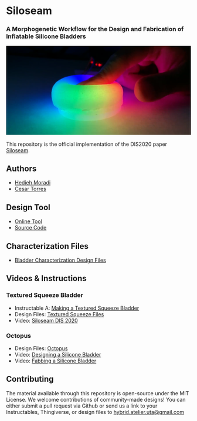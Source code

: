 # Siloseam
### A Morphogenetic Workflow for the Design and Fabrication of Inflatable Silicone Bladders

![Tangible Light](images/exemplars/tangible-light.png)

This repository is the official implementation of the DIS2020 paper [Siloseam](TODO:LinkToACM).

## Authors
* [Hedieh Moradi](http://hybridatelier.uta.edu/members/103-hedieh-moradi)
* [Cesar Torres](http://hybridatelier.uta.edu/members/1-cesar-torres)

## Design Tool
* [Online Tool](https://hybridatelier.uta.edu/apps/siloseam)
* [Source Code](https://github.com/The-Hybrid-Atelier/siloseam/tree/master/tool)

## Characterization Files
* [Bladder Characterization Design Files](https://www.thingiverse.com/thing:4283808)

## Videos & Instructions

### Textured Squeeze Bladder
* Instructable A: [Making a Textured Squeeze Bladder](https://www.instructables.com/id/Silicone-Textured-Inflatable-Squeeze-Bulb/)
* Design Files: [Textured Squeeze Files](https://www.thingiverse.com/thing:4399272/files)
* Video: [Siloseam DIS 2020](https://youtu.be/wsff5mcDJCg)

### Octopus
* Design Files: [Octopus](http://hybridatelier.uta.edu/projects/38-siloseam)
* Video: [Designing a Silicone Bladder](https://youtu.be/BlMqOIE3d1k)
* Video: [Fabbing a Silicone Bladder](https://youtu.be/CAZFEzSPMgg)


## Contributing
The material available through this repository is open-source under the MIT License. 
We welcome contributions of community-made designs! You can either submit a pull request via Github or send us a link to your Instructables, Thingiverse, or design files to hybrid.atelier.uta@gmail.com
